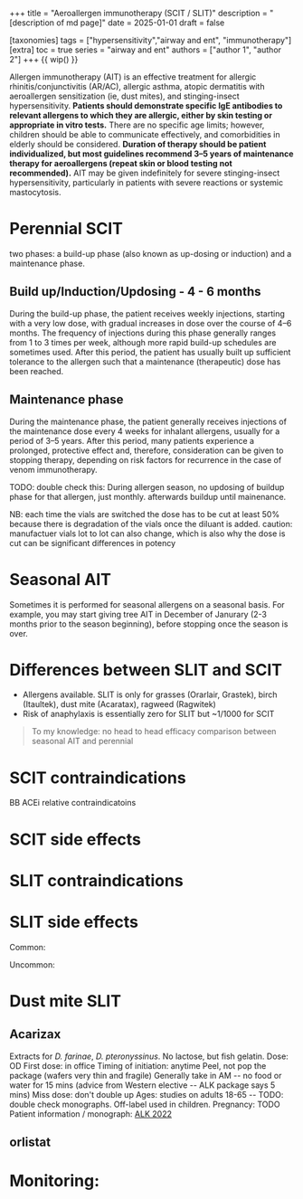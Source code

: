 +++
title = "Aeroallergen immunotherapy (SCIT / SLIT)"
description = "[description of md page]"
date = 2025-01-01
draft = false

[taxonomies]
tags = ["hypersensitivity","airway and ent", "immunotherapy"]
[extra]
toc = true
series = "airway and ent"
authors = ["author 1", "author 2"]
+++
{{ wip() }}

<div class="blur-container">

Allergen immunotherapy (AIT) is an effective treatment for allergic rhinitis/conjunctivitis (AR/AC), allergic asthma, atopic dermatitis with aeroallergen sensitization (ie, dust mites), and stinging-insect hypersensitivity. **Patients should demonstrate specific IgE antibodies to relevant allergens to which they are allergic, either by skin testing or appropriate in vitro tests.** There are no specific age limits; however, children should be able to communicate effectively, and comorbidities in elderly should be considered. **Duration of therapy should be patient individualized, but most guidelines recommend 3–5 years of maintenance therapy for aeroallergens (repeat skin or blood testing not recommended).** AIT may be given indefinitely for severe stinging-insect hypersensitivity, particularly in patients with severe reactions or systemic mastocytosis.

# Perennial SCIT

two phases: a build-up phase (also known as up-dosing or induction) and a maintenance phase.

## Build up/Induction/Updosing - 4 - 6 months

During the build-up phase, the patient receives weekly injections, starting with a very low dose, with gradual increases in dose over the course of 4–6 months. The frequency of injections during this phase generally ranges from 1 to 3 times per week, although more rapid build-up schedules are sometimes used. After this period, the patient has usually built up sufficient tolerance to the allergen such that a maintenance (therapeutic) dose has been reached.

## Maintenance phase

During the maintenance phase, the patient generally receives injections of the maintenance dose every 4 weeks for inhalant allergens, usually for a period of 3–5 years. After this period, many patients experience a prolonged, protective effect and, therefore, consideration can be given to stopping therapy, depending on risk factors for recurrence in the case of venom immunotherapy.

TODO: double check this: During allergen season, no updosing of buildup phase for that allergen, just monthly. afterwards buildup until mainenance.

NB: each time the vials are switched the dose has to be cut at least 50% because there is degradation of the vials once the diluant is added.
caution: manufactuer vials lot to lot can also change, which is also why the dose is cut
can be significant differences in potency

# Seasonal AIT

Sometimes it is performed for seasonal allergens on a seasonal basis. For example, you may start giving tree AIT in December of Janurary (2-3 months prior to the season beginning), before stopping once the season is over.

# Differences between SLIT and SCIT

- Allergens available. SLIT is only for grasses (Orarlair, Grastek), birch (Itaultek), dust mite (Acaratax), ragweed (Ragwitek)
- Risk of anaphylaxis is essentially zero for SLIT but ~1/1000 for SCIT

> To my knowledge: no head to head efficacy comparison between seasonal AIT and perennial

# SCIT contraindications

BB ACEi relative contraindicatoins

# SCIT side effects

# SLIT contraindications

# SLIT side effects

Common:

Uncommon:

# Dust mite SLIT

## Acarizax

Extracts for _D. farinae_, _D. pteronyssinus_. No lactose, but fish gelatin.
Dose: OD
First dose: in office
Timing of initiation: anytime
Peel, not pop the package (wafers very thin and fragile)
Generally take in AM -- no food or water for 15 mins (advice from Western elective -- ALK package says 5 mins)
Miss dose: don't double up
Ages: studies on adults 18-65 -- TODO: double check monographs. Off-label used in children.
Pregnancy: TODO
Patient information / monograph: [ALK 2022](/monographs/acarizax_2022_1.pdf)

## orlistat

# Monitoring:

</div>
